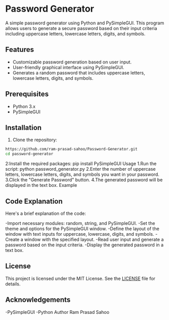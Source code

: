 # Password Generator

A simple password generator using Python and PySimpleGUI. This program allows users to generate a secure password based on their input criteria including uppercase letters, lowercase letters, digits, and symbols.

## Features

- Customizable password generation based on user input.
- User-friendly graphical interface using PySimpleGUI.
- Generates a random password that includes uppercase letters, lowercase letters, digits, and symbols.

## Prerequisites

- Python 3.x
- PySimpleGUI

## Installation

1. Clone the repository:

```bash
https://github.com/ram-prasad-sahoo/Password-Generator.git
cd password-generator
```
2:Install the required packages:
pip install PySimpleGUI
Usage
1.Run the script:
python password_generator.py
2.Enter the number of uppercase letters, lowercase letters, digits, and symbols you want in your password.
3.Click the "Generate Password" button.
4.The generated password will be displayed in the text box.
Example

## Code Explanation
Here's a brief explanation of the code:

-Import necessary modules: random, string, and PySimpleGUI.
-Set the theme and options for the PySimpleGUI window.
-Define the layout of the window with text inputs for uppercase, lowercase, digits, and symbols.
-Create a window with the specified layout.
-Read user input and generate a password based on the input criteria.
-Display the generated password in a text box.


## License
This project is licensed under the MIT License. See the [LICENSE](LICENSE) file for details.

## Acknowledgements
-PySimpleGUI
-Python
Author
Ram Prasad Sahoo
